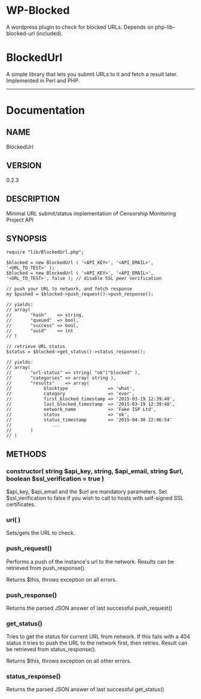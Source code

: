 # WP-Blocked 

A wordpress plugin to check for blocked URLs. Depends on php-lib-blocked-url (included).

# BlockedUrl

A simple library that lets you submit URLs to it and fetch a result later. Implemented in Perl and PHP.

- - -
# Documentation

## NAME

BlockedUrl

## VERSION

0.2.3

## DESCRIPTION

Minimal URL submit/status implementation of Censorship Monitoring
Project API

## SYNOPSIS
    require "lib/BlockedUrl.php";

    $blocked = new BlockedUrl ( '<API_KEY>', '<API_EMAIL>', '<URL_TO_TEST>' );
    $blocked = new BlockedUrl ( '<API_KEY>', '<API_EMAIL>', '<URL_TO_TEST>', false ); // disable SSL peer verification

    // push your URL to network, and fetch response
    my $pushed = $blocked->push_request()->push_response();

    // yields:
    // array(
    //       "hash"    => string,
    //       "queued"  => bool,
    //       "success" => bool,
    //       "uuid"    => int
    // )

    // retrieve URL status
    $status = $blocked->get_status()->status_response();     

    // yields:
    // array(
    //       "url-status" => string( "ok"|"blocked" ),
    //       "categories" => array( string ),
    //       "results"    => array( 
    //            blocktype               => 'what',
    //            category                => 'ever',
    //            first_blocked_timestamp => '2015-03-19 12:39:48',
    //            last_blocked_timestamp  => '2015-03-19 12:39:48',
    //            network_name            => 'Fake ISP Ltd',
    //            status                  => 'ok',
    //            status_timestamp        => '2015-04-30 22:46:54'
    //               ...
    //       )
    // )

## METHODS

### constructor( string $api_key, string, $api_email, string $url, boolean $ssl_verification = true )

$api_key, $api_email and the $url are mandatory parameters. Set
$ssl_verification to false if you wish to call to hosts with self-signed SSL certificates.

### url( <string> )

Sets/gets the URL to check.

### push_request()

Performs a push of the instance's url to the network. Results can be retrieved
from push_response().

Returns $this, throws exception on all errors.

### push_response()

Returns the parsed JSON answer of last successful push_request()

### get_status()

Tries to get the status for current URL from network. If this fails with
a 404 status it tries to push the URL to the network first, then
retries. Result can be retrieved from status_response().

Returns $this, throws exception on all other errors.

### status_response()

Returns the parsed JSON answer of last successful get_status()

